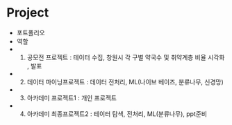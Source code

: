 # Project
- 포트폴리오
- 역할 
- 1. 공모전 프로젝트 : 테이터 수집, 창원시 각 구별 약국수 및 취약계층 비율 시각화 , 발표
- 2. 데이터 마이닝프로젝트 : 데이터 전처리, ML(나이브 베이즈, 분류나무, 신경망)
- 3. 아카데미 프로젝트1 : 개인 프로젝트
- 4. 아카데미 최종프로젝트2 : 테이터 탐색, 전처리, ML(분류나무), ppt준비